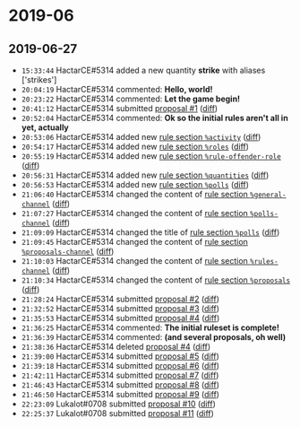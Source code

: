 # 2019-06

## 2019-06-27

* `15:33:44` HactarCE#5314 added a new quantity **strike** with aliases ['strikes']
* `20:04:19` HactarCE#5314 commented: **Hello, world!**
* `20:23:22` HactarCE#5314 commented: **Let the game begin!**
* `20:41:12` HactarCE#5314 submitted [proposal #1](../proposals.md#1) ([diff](https://github.com/Quonauts/Quonauts-4/commit/b8fa3c3de9598a14f52d5490962276e08ede02c0))
* `20:52:04` HactarCE#5314 commented: **Ok so the initial rules aren't all in yet, actually**
* `20:53:06` HactarCE#5314 added new [rule section `%activity`](../rules.md#activity) ([diff](https://github.com/Quonauts/Quonauts-4/commit/11c5f891cc5e16068053cab7d1781bfcb7286c3b))
* `20:54:17` HactarCE#5314 added new [rule section `%roles`](../rules.md#roles) ([diff](https://github.com/Quonauts/Quonauts-4/commit/c36bcb2f27918bcda3de590862566180714f718b))
* `20:55:19` HactarCE#5314 added new [rule section `%rule-offender-role`](../rules.md#rule-offender-role) ([diff](https://github.com/Quonauts/Quonauts-4/commit/c3d8e8ea769ff9db9574062e9b835a433e09100e))
* `20:56:31` HactarCE#5314 added new [rule section `%quantities`](../rules.md#quantities) ([diff](https://github.com/Quonauts/Quonauts-4/commit/3b0e1f1a12464355aa1bf417e7356afd0051c916))
* `20:56:53` HactarCE#5314 added new [rule section `%polls`](../rules.md#polls) ([diff](https://github.com/Quonauts/Quonauts-4/commit/17040ece588413ff86c737099c963655a449ba35))
* `21:06:40` HactarCE#5314 changed the content of [rule section `%general-channel`](../rules.md#general-channel) ([diff](https://github.com/Quonauts/Quonauts-4/commit/16bb3b4a5bf539f9124ef177fe32855df6d8362c))
* `21:07:27` HactarCE#5314 changed the content of [rule section `%polls-channel`](../rules.md#polls-channel) ([diff](https://github.com/Quonauts/Quonauts-4/commit/2d6674e3b0fc045bc92e43e923fb28d568e9ae77))
* `21:09:09` HactarCE#5314 changed the title of [rule section `%polls`](../rules.md#polls) ([diff](https://github.com/Quonauts/Quonauts-4/commit/80e8bac919aa3f310addde9fe1950ab6f902f397))
* `21:09:45` HactarCE#5314 changed the content of [rule section `%proposals-channel`](../rules.md#proposals-channel) ([diff](https://github.com/Quonauts/Quonauts-4/commit/1fae3eb1d13835035a026237f82f42a6e6841cb0))
* `21:10:03` HactarCE#5314 changed the content of [rule section `%rules-channel`](../rules.md#rules-channel) ([diff](https://github.com/Quonauts/Quonauts-4/commit/f35e8c891007709f4618ad31922ab9b44b845369))
* `21:10:34` HactarCE#5314 changed the content of [rule section `%proposals`](../rules.md#proposals) ([diff](https://github.com/Quonauts/Quonauts-4/commit/8f95fdc3be4ea9fbaa1273f60a7357a15b65f8c5))
* `21:28:24` HactarCE#5314 submitted [proposal #2](../proposals.md#2) ([diff](https://github.com/Quonauts/Quonauts-4/commit/29936c6b599628194651779079d482cffda9d774))
* `21:32:52` HactarCE#5314 submitted [proposal #3](../proposals.md#3) ([diff](https://github.com/Quonauts/Quonauts-4/commit/17c5e1b32316ec515aecc4339fb4e7e823de21ee))
* `21:35:53` HactarCE#5314 submitted [proposal #4](../proposals.md#4) ([diff](https://github.com/Quonauts/Quonauts-4/commit/7767a447f44aae9c9a9be16165c1645061d26109))
* `21:36:25` HactarCE#5314 commented: **The initial ruleset is complete!**
* `21:36:39` HactarCE#5314 commented: **(and several proposals, oh well)**
* `21:38:36` HactarCE#5314 deleted [proposal #4](../proposals.md#4) ([diff](https://github.com/Quonauts/Quonauts-4/commit/d59ffc59959c8523760787a724098e77952aec2c))
* `21:39:00` HactarCE#5314 submitted [proposal #5](../proposals.md#5) ([diff](https://github.com/Quonauts/Quonauts-4/commit/d373b4c486e346b832c3280c5104f8fa744d85e2))
* `21:39:18` HactarCE#5314 submitted [proposal #6](../proposals.md#6) ([diff](https://github.com/Quonauts/Quonauts-4/commit/c1898fd496bf764f1770209069797e3d9745edf8))
* `21:42:11` HactarCE#5314 submitted [proposal #7](../proposals.md#7) ([diff](https://github.com/Quonauts/Quonauts-4/commit/cd7026c67482fff125ea34d466cbef9453d136ae))
* `21:46:43` HactarCE#5314 submitted [proposal #8](../proposals.md#8) ([diff](https://github.com/Quonauts/Quonauts-4/commit/006ff2400599bf6266a0a42497950ea5dc72aad5))
* `21:46:50` HactarCE#5314 submitted [proposal #9](../proposals.md#9) ([diff](https://github.com/Quonauts/Quonauts-4/commit/fbb28beaca33610e358c75e8897b5dc9e06298bf))
* `22:23:09` Lukalot#0708 submitted [proposal #10](../proposals.md#10) ([diff](https://github.com/Quonauts/Quonauts-4/commit/fb144aef4771047d58e9f6c115033e1634ec7801))
* `22:25:37` Lukalot#0708 submitted [proposal #11](../proposals.md#11) ([diff](https://github.com/Quonauts/Quonauts-4/commit/a9097b1d735dbc5663f9aa905313c609fcf5a01a))
